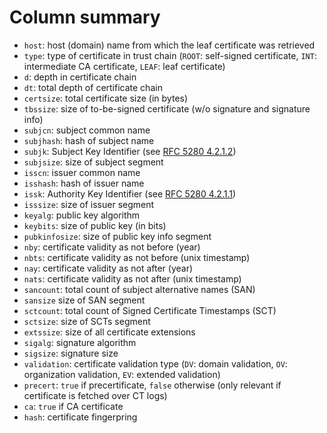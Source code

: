 # Column summary

- `host`: host (domain) name from which the leaf certificate was retrieved
- `type`: type of certificate in trust chain (`ROOT`: self-signed certificate, `INT`: intermediate CA certificate, `LEAF`: leaf certificate)
- `d`: depth in certificate chain
- `dt`: total depth of certificate chain
- `certsize`: total certificate size (in bytes)
- `tbssize`: size of to-be-signed certificate (w/o signature and signature info)
- `subjcn`: subject common name
- `subjhash`: hash of subject name
- `subjk`: Subject Key Identifier (see [RFC 5280 4.2.1.2](https://www.rfc-editor.org/rfc/rfc5280#section-4.2.1.2))
- `subjsize`: size of subject segment
- `isscn`: issuer common name
- `isshash`: hash of issuer name
- `issk`: Authority Key Identifier (see [RFC 5280 4.2.1.1](https://www.rfc-editor.org/rfc/rfc5280#section-4.2.1.2))
- `isssize`: size of issuer segment
- `keyalg`: public key algorithm
- `keybits`: size of public key (in bits)
- `pubkinfosize`: size of public key info segment
- `nby`: certificate validity as not before (year)
- `nbts`: certificate validity as not before (unix timestamp)
- `nay`: certificate validity as not after (year)
- `nats`: certificate validity as not after (unix timestamp)
- `sancount`: total count of subject alternative names (SAN)
- `sansize` size of SAN segment
- `sctcount`: total count of Signed Certificate Timestamps (SCT)
- `sctsize`: size of SCTs segment
- `extssize`: size of all certificate extensions
- `sigalg`: signature algorithm
- `sigsize`: signature size
- `validation`: certificate validation type (`DV`: domain validation, `OV`: organization validation, `EV`: extended validation)
- `precert`: `true` if precertificate, `false` otherwise (only relevant if certificate is fetched over CT logs)
- `ca`: `true` if CA certificate
- `hash`: certificate fingerpring
